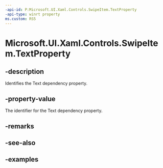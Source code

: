```yaml
---
-api-id: P:Microsoft.UI.Xaml.Controls.SwipeItem.TextProperty
-api-type: winrt property
ms.custom: RS5
---
```

<!-- Property syntax.
public DependencyProperty TextProperty { get; }
-->

# Microsoft.UI.Xaml.Controls.SwipeItem.TextProperty


## -description

Identifies the Text dependency property.


## -property-value

The identifier for the Text dependency property.


## -remarks


## -see-also


## -examples


